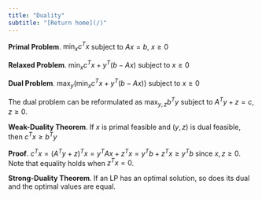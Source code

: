 ```yaml
---
title: "Duality"
subtitle: "[Return home](/)"
---
```


**Primal Problem**. $\displaystyle \min_{x} c^T x$ subject to $Ax = b$, $x\geq 0$

**Relaxed Problem**. $\displaystyle \min_{x} c^T x + y^T(b - Ax)$ subject to $x\geq 0$

**Dual Problem**. $\displaystyle \max_{y} \left(\min_{x} c^T x + y^T(b - Ax)\right)$ subject to $x\geq 0$

The dual problem can be reformulated as
$\displaystyle \max_{y, z} b^T y$ subject to $A^T y + z = c$, $z\geq 0$.

**Weak-Duality Theorem**. If $x$ is primal feasible and $(y, z)$ is dual feasible, then
$c^Tx \geq b^T y$

**Proof**. $c^Tx = (A^Ty + z)^T x = y^TAx + z^T x = y^Tb + z^T x \geq y^T b$
since $x, z\geq 0$. Note that equality holds when $z^T x = 0$.

**Strong-Duality Theorem**. If an LP has an optimal solution, so does its dual
and the optimal values are equal.
